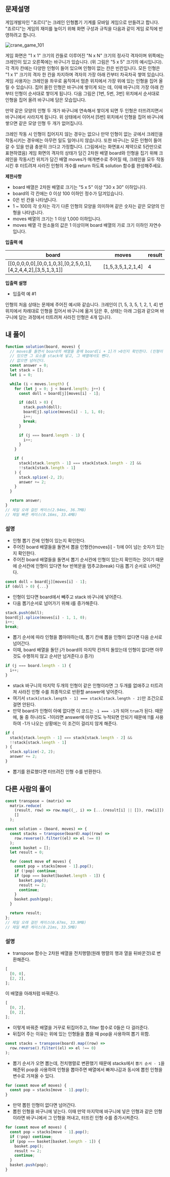 ## 문제설명

게임개발자인 "죠르디"는 크레인 인형뽑기 기계를 모바일 게임으로 만들려고 합니다.
"죠르디"는 게임의 재미를 높이기 위해 화면 구성과 규칙을 다음과 같이 게임 로직에 반영하려고 합니다.

![crane_game_101](https://github.com/04ian80/algorithm-javascript/assets/97023321/53f95b2e-02c9-459c-8cc9-e7dd36f1a098)

게임 화면은 "1 x 1" 크기의 칸들로 이루어진 "N x N" 크기의 정사각 격자이며 위쪽에는 크레인이 있고 오른쪽에는 바구니가 있습니다. (위 그림은 "5 x 5" 크기의 예시입니다). 각 격자 칸에는 다양한 인형이 들어 있으며 인형이 없는 칸은 빈칸입니다. 모든 인형은 "1 x 1" 크기의 격자 한 칸을 차지하며 격자의 가장 아래 칸부터 차곡차곡 쌓여 있습니다. 게임 사용자는 크레인을 좌우로 움직여서 멈춘 위치에서 가장 위에 있는 인형을 집어 올릴 수 있습니다. 집어 올린 인형은 바구니에 쌓이게 되는 데, 이때 바구니의 가장 아래 칸부터 인형이 순서대로 쌓이게 됩니다. 다음 그림은 [1번, 5번, 3번] 위치에서 순서대로 인형을 집어 올려 바구니에 담은 모습입니다.

만약 같은 모양의 인형 두 개가 바구니에 연속해서 쌓이게 되면 두 인형은 터뜨려지면서 바구니에서 사라지게 됩니다. 위 상태에서 이어서 [5번] 위치에서 인형을 집어 바구니에 쌓으면 같은 모양 인형 두 개가 없어집니다.

크레인 작동 시 인형이 집어지지 않는 경우는 없으나 만약 인형이 없는 곳에서 크레인을 작동시키는 경우에는 아무런 일도 일어나지 않습니다. 또한 바구니는 모든 인형이 들어갈 수 있을 만큼 충분히 크다고 가정합니다. (그림에서는 화면표시 제약으로 5칸만으로 표현하였음)
게임 화면의 격자의 상태가 담긴 2차원 배열 board와 인형을 집기 위해 크레인을 작동시킨 위치가 담긴 배열 moves가 매개변수로 주어질 때, 크레인을 모두 작동시킨 후 터트려져 사라진 인형의 개수를 return 하도록 solution 함수를 완성해주세요.

**제한사항**

- board 배열은 2차원 배열로 크기는 "5 x 5" 이상 "30 x 30" 이하입니다.
- board의 각 칸에는 0 이상 100 이하인 정수가 담겨있습니다.
- 0은 빈 칸을 나타냅니다.
- 1 ~ 100의 각 숫자는 각기 다른 인형의 모양을 의미하며 같은 숫자는 같은 모양의 인형을 나타냅니다.
- moves 배열의 크기는 1 이상 1,000 이하입니다.
- moves 배열 각 원소들의 값은 1 이상이며 board 배열의 가로 크기 이하인 자연수입니다.

**입출력 예**

| board                                                           | moves             | result |
| --------------------------------------------------------------- | ----------------- | ------ |
| \[[0,0,0,0,0],[0,0,1,0,3],[0,2,5,0,1],[4,2,4,4,2],[3,5,1,3,1]\] | [1,5,3,5,1,2,1,4] | 4      |

**입출력 설명**

- 입출력 예 #1

인형의 처음 상태는 문제에 주어진 예시와 같습니다. 크레인이 [1, 5, 3, 5, 1, 2, 1, 4] 번 위치에서 차례대로 인형을 집어서 바구니에 옮겨 담은 후, 상태는 아래 그림과 같으며 바구니에 담는 과정에서 터트려져 사라진 인형은 4개 입니다.

## 내 풀이

```js
function solution(board, moves) {
  // moves를 돌면서 board의 배열들 중에 board[i + 1]가 >0인지 확인한다. (인형이 있는지 확인한다.)
  // 있으면 그 요소를 stack에 넣고, 그 배열에서도 뺀다.
  // 없으면 넘어간다.
  const answer = 0;
  let stack = [];
  let i = 0;

  while (i < moves.length) {
    for (let j = 0; j < board.length; j++) {
      const doll = board[j][moves[i] - 1];

      if (doll > 0) {
        stack.push(doll);
        board[j].splice(moves[i] - 1, 1, 0);
        i++;
        break;
      }

      if (j === board.length - 1) {
        i++;
      }
    }

    if (
      stack[stack.length - 1] === stack[stack.length - 2] &&
      !!stack[stack.length - 1]
    ) {
      stack.splice(-2, 2);
      answer += 2;
    }
  }

  return answer;
}
// 제일 오래 걸린 케이스(2.94ms, 36.7MB)
// 제일 빠른 케이스(0.16ms, 33.4MB)
```

### 설명

- 인형 뽑기 칸에 인형이 있는지 확인한다.
- 주어진 board 배열들을 돌면서 뽑을 인형칸(moves[i] - 1)에 0이 넘는 숫자가 있는지 확인한다.
- 주어진 board 배열들을 돌면서 뽑기 순서칸에 인형이 있는지 확인하는 것이기 때문에 순서칸에 인형이 있다면 for 반복문을 멈추고(break) 다음 뽑기 순서로 너머간다.

```js
const doll = board[j][moves[i] - 1];
if (doll > 0) {...}
```

- 인형이 있다면 board에서 빼주고 stack 바구니에 넣어준다.
- 다음 뽑기순서로 넘어가기 위해 i를 증가해준다.

```js
stack.push(doll);
board[j].splice(moves[i] - 1, 1, 0);
i++;
break;
```

- 뽑기 순서에 따라 인형을 뽑아야하는데, 뽑기 칸에 뽑을 인형이 없다면 다음 순서로 넘어간다.
- 이때, board 배열을 돌던 j가 board의 마지막 칸까지 돌았는데 인형이 없다면 아무것도 수행하지 않고 순서만 넘겨준다.(i 증가)

```js
if (j === board.length - 1) {
  i++;
}
```

- stack 바구니의 마지막 두개의 인형이 같은 인형이라면 그 두개를 없애주고 터트려져 사라진 인형 수를 최종적으로 반환할 answer에 넣어준다.
- 여기서 `stack[stack.length - 1] === stack[stack.length - 2]`만 조건으로 걸면 안된다.
- 만약 board가 인형이 아예 없다면 이 코드는 `-1 === -1`가 되어 `true`가 된다. 때문에, 둘 중 하나라도 -1이라면 answer에 아무것도 누적되면 안되기 때문에 !!를 사용하여 -1가 나오는 상황에는 이 조건이 걸리지 않게 해준다.

```js
if (
  stack[stack.length - 1] === stack[stack.length - 2] &&
  !!stack[stack.length - 1]
) {
  stack.splice(-2, 2);
  answer += 2;
}
```

- 뽑기를 완료했다면 터뜨려진 인형 수를 반환한다.

## 다른 사람의 풀이

```js
const transpose = (matrix) =>
  matrix.reduce(
    (result, row) => row.map((_, i) => [...(result[i] || []), row[i]]),
    []
  );

const solution = (board, moves) => {
  const stacks = transpose(board).map((row) =>
    row.reverse().filter((el) => el !== 0)
  );
  const basket = [];
  let result = 0;

  for (const move of moves) {
    const pop = stacks[move - 1].pop();
    if (!pop) continue;
    if (pop === basket[basket.length - 1]) {
      basket.pop();
      result += 2;
      continue;
    }
    basket.push(pop);
  }

  return result;
};
// 제일 오래 걸린 케이스(0.67ms, 33.9MB)
// 제일 빠른 케이스(0.21ms, 33.5MB)
```

### 설명

- transpose 함수는 2차원 배열을 전치행렬(원래 행렬의 행과 열을 뒤바꾼것)로 변환해준다.

```js
[
  [0, 0],
  [2, 2],
];
```

이 배열을 아래처럼 바꿔준다.

```js
[
  [0, 2],
  [0, 2],
];
```

- 이렇게 바꿔준 배열을 거꾸로 뒤집어주고, filter 함수로 0들은 다 걸러준다.
- 뒤집어 주는 이유는 위에 있는 인형들을 뽑을 때 pop을 사용하여 뽑기 위함.

```js
const stacks = transpose(board).map((row) =>
  row.reverse().filter((el) => el !== 0)
);
```

- 뽑기 순서가 오면 뽑는데, 전치행렬로 변환했기 때문에 stacks에서 `뽑기 순서 - 1`을 해준뒤 pop을 사용하여 인형을 뽑아주면 배열에서 빠져나감과 동시에 뽑힌 인형을 변수로 가져올 수 있다.

```js
for (const move of moves) {
  const pop = stacks[move - 1].pop();
}
```

- 만약 뽑힌 인형이 없다면 넘어간다.
- 뽑힌 인형을 바구니에 넣는다. 이때 만약 마지막에 바구니에 넣은 인형과 같은 인형이라면 바구니에서 그 인형을 꺼내고, 터뜨린 인형 수를 증가시켜준다.

```js
for (const move of moves) {
  const pop = stacks[move - 1].pop();
  if (!pop) continue;
  if (pop === basket[basket.length - 1]) {
    basket.pop();
    result += 2;
    continue;
  }
  basket.push(pop);
}
```
